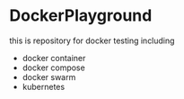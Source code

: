 # DockerPlayground

this is repository for docker testing including
- docker container
- docker compose
- docker swarm
- kubernetes
